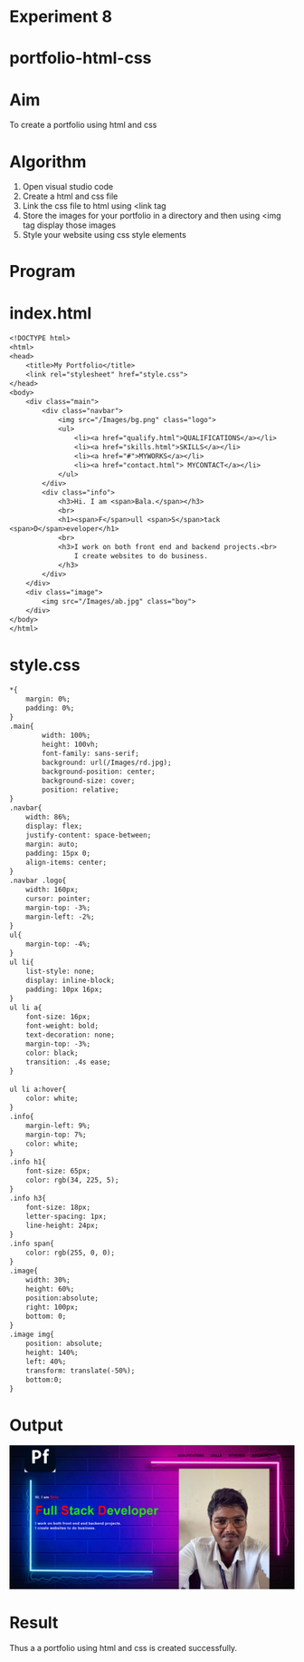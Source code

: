 # Experiment 8
# portfolio-html-css
# Aim
To create a portfolio using html and css
# Algorithm
1. Open visual studio code
2. Create a html and css file
3. Link the css file to html using <link tag
4. Store the images for your portfolio in a directory and then using <img tag display those images
5. Style your website using css style elements
# Program 
# index.html
```
<!DOCTYPE html>
<html>
<head>
    <title>My Portfolio</title>
    <link rel="stylesheet" href="style.css">
</head>
<body>
    <div class="main">
        <div class="navbar">
            <img src="/Images/bg.png" class="logo">
            <ul>
                <li><a href="qualify.html">QUALIFICATIONS</a></li>
                <li><a href="skills.html">SKILLS</a></li>
                <li><a href="#">MYWORKS</a></li>
                <li><a href="contact.html"> MYCONTACT</a></li>
            </ul>
        </div>
        <div class="info">
            <h3>Hi. I am <span>Bala.</span></h3>
            <br>
            <h1><span>F</span>ull <span>S</span>tack <span>D</span>eveloper</h1>
            <br>
            <h3>I work on both front end and backend projects.<br> 
                I create websites to do business.
            </h3>
        </div>
    </div>
    <div class="image">
        <img src="/Images/ab.jpg" class="boy">
    </div>
</body>
</html>

```
# style.css
```
*{
    margin: 0%;
    padding: 0%;
}
.main{
        width: 100%;
        height: 100vh;
        font-family: sans-serif;
        background: url(/Images/rd.jpg);
        background-position: center;
        background-size: cover;
        position: relative;
}
.navbar{
    width: 86%;
    display: flex;
    justify-content: space-between;
    margin: auto;
    padding: 15px 0;
    align-items: center;
}
.navbar .logo{
    width: 160px;
    cursor: pointer;
    margin-top: -3%;
    margin-left: -2%;
}
ul{
    margin-top: -4%;
}
ul li{
    list-style: none;
    display: inline-block;
    padding: 10px 16px;
}
ul li a{
    font-size: 16px;
    font-weight: bold;
    text-decoration: none;
    margin-top: -3%;
    color: black;
    transition: .4s ease;
}

ul li a:hover{
    color: white;
}
.info{
    margin-left: 9%;
    margin-top: 7%;
    color: white;
}
.info h1{
    font-size: 65px;
    color: rgb(34, 225, 5);
}
.info h3{
    font-size: 18px;
    letter-spacing: 1px;
    line-height: 24px;
}
.info span{
    color: rgb(255, 0, 0);
}
.image{
    width: 30%;
    height: 60%;
    position:absolute;
    right: 100px;
    bottom: 0;
}
.image img{
    position: absolute;
    height: 140%;
    left: 40%;
    transform: translate(-50%);
    bottom:0;
}
```
# Output
![ou](./1.png)

# Result 
Thus a a portfolio using html and css is created successfully.
